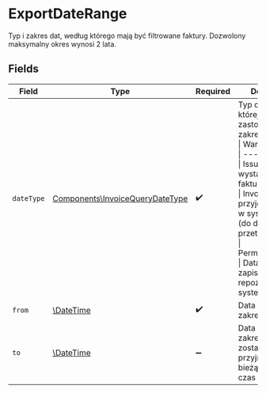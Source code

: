 # ExportDateRange

Typ i zakres dat, według którego mają być filtrowane faktury. Dozwolony maksymalny okres wynosi 2 lata.


## Fields

| Field                                                                                                                                                                                                                                                                                           | Type                                                                                                                                                                                                                                                                                            | Required                                                                                                                                                                                                                                                                                        | Description                                                                                                                                                                                                                                                                                     |
| ----------------------------------------------------------------------------------------------------------------------------------------------------------------------------------------------------------------------------------------------------------------------------------------------- | ----------------------------------------------------------------------------------------------------------------------------------------------------------------------------------------------------------------------------------------------------------------------------------------------- | ----------------------------------------------------------------------------------------------------------------------------------------------------------------------------------------------------------------------------------------------------------------------------------------------- | ----------------------------------------------------------------------------------------------------------------------------------------------------------------------------------------------------------------------------------------------------------------------------------------------- |
| `dateType`                                                                                                                                                                                                                                                                                      | [Components\InvoiceQueryDateType](../../Models/Components/InvoiceQueryDateType.md)                                                                                                                                                                                                              | :heavy_check_mark:                                                                                                                                                                                                                                                                              | Typ daty, według której ma być zastosowany zakres.<br/>\| Wartość \| Opis \|<br/>\| --- \| --- \|<br/>\| Issue \| Data wystawienia faktury. \|<br/>\| Invoicing \| Data przyjęcia faktury w systemie KSeF (do dalszego przetwarzania). \|<br/>\| PermanentStorage \| Data trwałego zapisu faktury w repozytorium systemu KSeF. \|<br/> |
| `from`                                                                                                                                                                                                                                                                                          | [\DateTime](https://www.php.net/manual/en/class.datetime.php)                                                                                                                                                                                                                                   | :heavy_check_mark:                                                                                                                                                                                                                                                                              | Data początkowa zakresu.                                                                                                                                                                                                                                                                        |
| `to`                                                                                                                                                                                                                                                                                            | [\DateTime](https://www.php.net/manual/en/class.datetime.php)                                                                                                                                                                                                                                   | :heavy_minus_sign:                                                                                                                                                                                                                                                                              | Data końcowa zakresu. Jeśli nie zostanie podana, przyjmowana jest bieżąca data i czas w UTC.                                                                                                                                                                                                    |